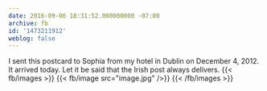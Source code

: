```yaml
---
date: 2016-09-06 18:31:52.000000000 -07:00
archive: fb
id: '1473211912'
weblog: false
---
```


I sent this postcard to Sophia from my hotel in Dublin on December 4, 2012. It arrived today. Let it be said that the Irish post always delivers.
{{< fb/images >}}
{{< fb/image src="image.jpg" />}}
{{< /fb/images >}}
